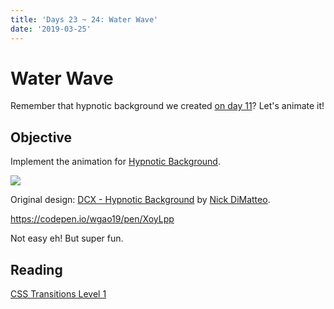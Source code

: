 ```yaml
---
title: 'Days 23 ~ 24: Water Wave'
date: '2019-03-25'
---
```


# Water Wave

Remember that hypnotic background we created [on day 11](../day-11-12--repeating-gradient)?
Let's animate it!

## Objective

Implement the animation for [Hypnotic Background](https://dribbble.com/shots/2859124-DCX-Hypnotic-Background).

![](https://cdn.dribbble.com/users/90923/screenshots/2859124/dcx-hypno.gif)

Original design: [DCX - Hypnotic Background](https://dribbble.com/shots/2859124-DCX-Hypnotic-Background) by [Nick DiMatteo](https://dribbble.com/ndimatteo).

https://codepen.io/wgao19/pen/XoyLpp

Not easy eh! But super fun.

## Reading

[CSS Transitions Level 1](https://www.w3.org/TR/css-transitions-1/)
